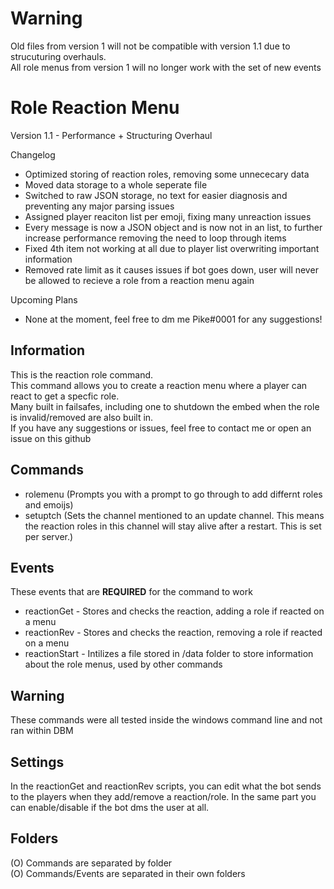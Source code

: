 # Warning
Old files from version 1 will not be compatible with version 1.1 due to strucuturing overhauls.  
All role menus from version 1 will no longer work with the set of new events  
  
# Role Reaction Menu
Version 1.1 - Performance + Structuring Overhaul

Changelog
- Optimized storing of reaction roles, removing some unnececary data
- Moved data storage to a whole seperate file
- Switched to raw JSON storage, no text for easier diagnosis and preventing any major parsing issues
- Assigned player reaciton list per emoji, fixing many unreaction issues
- Every message is now a JSON object and is now not in an list, to further increase performance removing the need to loop through items
- Fixed 4th item not working at all due to player list overwriting important information
- Removed rate limit as it causes issues if bot goes down, user will never be allowed to recieve a role from a reaction menu again   
  
Upcoming Plans  
- None at the moment, feel free to dm me Pike#0001 for any suggestions!
  
## Information
This is the reaction role command.  
This command allows you to create a reaction menu where a player can react to get a specfic role.  
Many built in failsafes, including one to shutdown the embed when the role is invalid/removed are also built in.  
If you have any suggestions or issues, feel free to contact me or open an issue on this github  

## Commands
- rolemenu (Prompts you with a prompt to go through to add differnt roles and emoijs)
- setuptch (Sets the channel mentioned to an update channel. This means the reaction roles in this channel will stay alive after a restart. This is set per server.)

## Events
These events that are **REQUIRED** for the command to work

- reactionGet - Stores and checks the reaction, adding a role if reacted on a menu
- reactionRev - Stores and checks the reaction, removing a role if reacted on a menu
- reactionStart - Intilizes a file stored in /data folder to store information about the role menus, used by other commands
  
## Warning
These commands were all tested inside the windows command line and not ran within DBM  

## Settings
In the reactionGet and reactionRev scripts, you can edit what the bot sends to the players when they add/remove a reaction/role.
In the same part you can enable/disable if the bot dms the user at all.

## Folders
(O) Commands are separated by folder  
(O) Commands/Events are separated in their own folders


